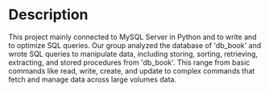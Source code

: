 # Description 

This project mainly connected to MySQL Server in Python and to write and to optimize SQL queries. Our group analyzed the database of 'db_book' and wrote SQL queries to manipulate data, including storing, sorting, retrieving, extracting, and stored procedures from 'db_book'. This range from basic commands like read, write, create, and update to complex commands that fetch and manage data across large volumes data.

